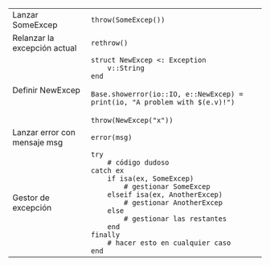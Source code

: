 |                               |                                                 |
| ----------------------------- | ----------------------------------------------- |
| Lanzar SomeExcep              | `throw(SomeExcep())`                            |
| Relanzar la excepción actual  | `rethrow()`                                     |
| Definir NewExcep              | `struct NewExcep <: Exception`<br>`    v::String`<br>`end`<br><br>`Base.showerror(io::IO, e::NewExcep) = print(io, "A problem with $(e.v)!")`<br><br>`throw(NewExcep("x"))` |
| Lanzar error con mensaje msg  | `error(msg)`                                    |
| Gestor de excepción           | `try`<br>`    # código dudoso`<br>`catch ex`<br>`    if isa(ex, SomeExcep)`<br>`        # gestionar SomeExcep`<br>`    elseif isa(ex, AnotherExcep)`<br>`        # gestionar AnotherExcep`<br>`    else`<br>`        # gestionar las restantes`<br>`    end`<br>`finally`<br>`    # hacer esto en cualquier caso`<br>`end` |
